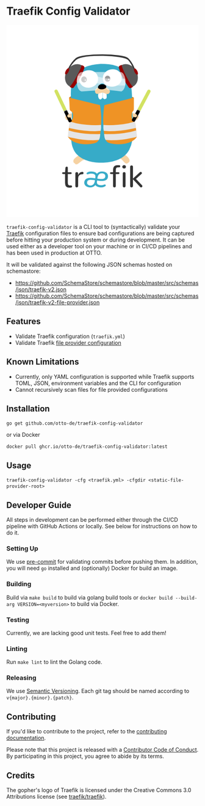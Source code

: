 # Traefik Config Validator

<p align="center">
<img src="https://github.com/traefik/traefik/raw/master/docs/content/assets/img/traefik.logo.png" alt="Traefik" title="Traefik" />
</p>

`traefik-config-validator` is a CLI tool to (syntactically) validate your [Traefik](https://doc.traefik.io/traefik) configuration files to ensure bad configurations are being captured before hitting your production system or during development.
It can be used either as a developer tool on your machine or in CI/CD pipelines and has been used in production at OTTO.

It will be validated against the following JSON schemas hosted on schemastore:

- https://github.com/SchemaStore/schemastore/blob/master/src/schemas/json/traefik-v2.json
- https://github.com/SchemaStore/schemastore/blob/master/src/schemas/json/traefik-v2-file-provider.json

## Features

- Validate Traefik configuration (`traefik.yml`)
- Validate Traefik [file provider configuration](https://doc.traefik.io/traefik/providers/file/)

## Known Limitations

- Currently, only YAML configuration is supported while Traefik supports TOML, JSON, environment variables and the CLI for configuration
- Cannot recursively scan files for file provided configurations

## Installation

```
go get github.com/otto-de/traefik-config-validator
```

or via Docker

```
docker pull ghcr.io/otto-de/traefik-config-validator:latest
```

## Usage

```
traefik-config-validator -cfg <traefik.yml> -cfgdir <static-file-provider-root>
```

## Developer Guide

All steps in development can be performed either through the CI/CD pipeline with GitHub Actions or locally. See below for instructions on how to do it.

### Setting Up

We use [pre-commit](https://pre-commit.com/) for validating commits before pushing them. In addition, you will need `go` installed and (optionally) Docker for build an image.

### Building

Build via `make build` to build via golang build tools or `docker build --build-arg VERSION=<myversion>` to build via Docker.

### Testing

Currently, we are lacking good unit tests. Feel free to add them!

### Linting

Run `make lint` to lint the Golang code.

### Releasing

We use [Semantic Versioning](https://semver.org/). Each git tag should be named according to `v{major}.{minor}.{patch}`.

## Contributing

If you'd like to contribute to the project, refer to the [contributing documentation](CONTRIBUTING.md).

Please note that this project is released with a [Contributor Code of Conduct](CODE_OF_CONDUCT.md).
By participating in this project, you agree to abide by its terms.

## Credits

The gopher's logo of Traefik is licensed under the Creative Commons 3.0 Attributions license (see [traefik/traefik](https://github.com/traefik/traefik)).

